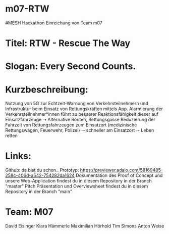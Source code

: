 # m07-RTW
#MESH Hackathon Einreichung von Team m07

# Titel: RTW - Rescue The Way
# Slogan: Every Second Counts.
# Kurzbeschreibung: 
Nutzung von 5G zur Echtzeit-Warnung von Verkehrsteilnehmern und Infrastruktur beim Einsatz von Rettungskräften mittels App.
Alarmierung der Verkehrsteilnehmer*innen führt zu besserer Reaktionsfähigkeit dieser auf Einsatzfahrzeuge ➝ Alternative Routen, Rettungsgasse
Reduzierung der Fahrzeit von Rettungsfahrzeugen zum Einsatzort (medizinische Rettungswägen, Feuerwehr, Polizei) ➝ schneller am Einsatzort ➝ Leben retten
# Links:
Github: da bist du schon..
Prototyp: https://previewer.adalo.com/58169485-258c-406d-a542-754282da1624
Dokumentation des Proof of Concept und unsere Web-Application findest du in diesem Repository in der Branch "master"
Pitch Präsentation und Overviewsheet findest du in diesem Repository in der Branch "main"
# Team: M07
David Eisinger
Kiara Hämmerle
Maximilian Hörhold
Tim Simons
Anton Weise
